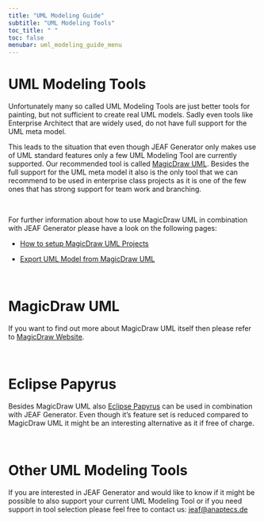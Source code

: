 ```yaml
---
title: "UML Modeling Guide"
subtitle: "UML Modeling Tools"
toc_title: " "
toc: false
menubar: uml_modeling_guide_menu
---
```


# UML Modeling Tools

Unfortunately many so called UML Modeling Tools are just better tools for painting, but not sufficient to create real UML models. Sadly even tools like Enterprise Architect that are widely used, do not have full support for the UML meta model.

This leads to the situation that even though JEAF Generator only makes use of UML standard features only a few UML Modeling Tool are currently supported. Our recommended tool is called [MagicDraw UML](https://www.3ds.com/products-services/catia/products/no-magic/magicdraw). Besides the full support for the UML meta model it also is the only tool that we can recommend to be used in enterprise class projects as it is one of the few ones that has strong support for team work and branching.

<br>

For further information about how to use MagicDraw UML in combination with JEAF Generator please have a look on the following pages:

- [How to setup MagicDraw UML Projects](../setup-magic-draw-projects)

- [Export UML Model from MagicDraw UML](../../devloper-guide/magic-draw-xmi-export)

<br>

# MagicDraw UML

If you want to find out more about MagicDraw UML itself then please refer to [MagicDraw Website](https://www.3ds.com/products-services/catia/products/no-magic/magicdraw).

<br>

# Eclipse Papyrus

Besides MagicDraw UML also [Eclipse Papyrus](https://www.eclipse.org/papyrus/) can be used in combination with JEAF Generator. Even though it’s feature set is reduced compared to MagicDraw UML it might be an interesting alternative as it if free of charge.

<br>

# Other UML Modeling Tools

If you are interested in JEAF Generator and would like to know if it might be possible to also support your current UML Modeling Tool or if you need support in tool selection please feel free to contact us: [jeaf@anaptecs.de](mailto:jeaf@anaptecs.de)
